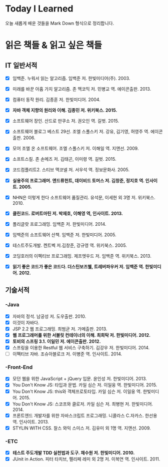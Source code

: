 # Today I Learned
오늘 새롭게 배운 것들을 Mark Down 형식으로 정리합니다.


# 읽은 책들 & 읽고 싶은 책들
## IT 일반서적
- [x] 임백준. 누워서 읽는 알고리즘. 임백준 저. 한빛미디어(주). 2003.
- [x] 미래를 바꾼 아홉 가지 알고리즘. 존 맥코믹 저. 민병교 역. 에이콘출판. 2013.
- [x] 컴퓨터 동작 원리. 김종훈 저. 한빛미디어. 2004.
- [x] **자바 객체 지향의 원리와 이해. 김종민 저. 위키북스. 2015.**
- [x] 소프트웨어 장인. 산드로 만쿠소 저. 권오인 역. 길벗. 2015.
- [x] 소프트웨어 블로그 베스트 29선. 조엘 스폴스키 저. 강유, 김기영, 허영주 역. 에이콘출판. 2006.
- [x] 모어 조엘 온 소프트웨어. 조엘 스폴스키 저. 이해일 역. 지앤선. 2009.
- [x] 소프트스킬. 존 손메즈 저. 김태곤, 이미령 역. 길벗. 2015.
- [x] 코드컴플리트2. 스티브 맥코넬 저. 서우석 역. 정보문화사. 2005.
- [x] **실용주의 프로그래머. 앤드류헌트, 데이비드 토머스 저. 김창준, 정지호 역. 인사이트. 2005.**
- [x] NHN은 이렇게 한다 소프트웨어 품질관리. 유석문, 이세현 외 3명 저. 위키북스. 2010.
- [x] **클린코드. 로버트마틴 저. 박재호, 이해영 역, 인사이트. 2013.** 
- [x] 폴리글랏 프로그래밍. 임백준 저. 한빛미디어. 2014.
- [x] 임백준의 소프트웨어 산책. 임백준 저. 한빛미디어. 2005.
- [x] 테스트주도개발. 켄트벡 저.김창준, 강규영 역. 위키북스. 2005.
- [x] 코딩호러의 이펙티브 프로그래밍. 제프엣우드 저. 임백준 역. 위키북스. 2013.
- [x] **읽기 좋은 코드가 좋은 코드다. 더스틴보즈웰, 트레버파우커 저. 임백준 역. 한빛미디어. 2012.**


## 기술서적
### -Java
- [x] 자바의 정석. 남궁성 저. 도우출판. 2010.
- [x] 이것이 자바다. 
- [x] JSP 2.2 웹 프로그래밍. 최범균 저. 가메출판. 2013.
- [x] **웹 프로그래머를 위한 서블릿 컨테이너의 이해. 최희탁 저. 한빛미디어. 2012.**
- [x] **토비의 스프링 3.1. 이일민 저. 에이콘출판. 2012.**
- [x] 스프링을 이용한 Restful 웹 서비스 구축하기. 김강우 저. 한빛미디어. 2014.
- [ ] 이펙티브 자바. 조슈아블로크 저. 이병준 역. 인사이트. 2014.

### -Front-End
- [x] 모던 웹을 위한 JavaScript + jQuery 입문. 윤인성 저. 한빛미디어. 2013.
- [x] You Don't Know JS: 타입과 문법. 카일 심슨 저. 이일웅 역. 한빛미디어. 2015.
- [x] You Don't Know JS: this와 객체프로토타입. 카일 심슨 저. 이일웅 역. 한빛미디어. 2015.
- [x] You Don't Know JS: 스코프와 클로저. 카일 심슨 저. 최병현 저. 한빛미디어. 2014.
- [x] 프론트엔드 개발자를 위한 자바스크립트 프로그래밍. 니콜라스 C.자카스. 한선용 역. 인사이트. 2013.
- [x] STYLIN WITH CSS. 찰스 와익 스미스 저. 김유미 외 1명 역. 지앤선. 2009.

### -ETC
- [x] **테스트 주도개발 TDD 실천법과 도구. 채수원 저. 한빛미디어. 2010.**
- [x] JUnit in Action. 피터 타치브, 펠리페 레미 외 2명 저. 이복연 역. 인사이트. 2011.
